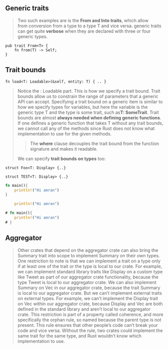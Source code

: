 

## Generic traits
> Two such examples are is the **From<T> and Into<T> traits**, which allow from conversion from a type to a type T and vice versa.
> generic traits can get quite **verbose** when they are declared with three or four generic types.

```rust,compile_fail,no_run,ignore
pub trait From<T> {
    fn from(T) -> Self;
}
```

## Trait bounds

```rust,compile_fail,no_run,ignore
fn load<T: Loadable>(&self, entity: T) { .. }
```

> Notice the : Loadable part. This is how we specify a trait bound. Trait bounds allow us to constrain the range of parameters that a generic API can accept. Specifying a trait bound on a generic item is similar to how we specify types for variables, but here the variable is the generic type T and the type is some trait, such as**T: SomeTrait**. 
> Trait bounds are almost **always needed when defining generic functions**. If one defines a generic function that takes T without any trait bounds, we cannot call any of the methods since Rust does not know what implementation to use for the given methods.
>> The **where** clause decouples the trait bound from the function signature and makes it readable.
> 
> We can specify **trait bounds on types** too:

```rust,compile_fail
struct Foo<T: Display> {..}
```
```rust,compile_fail,no_run,ignore
struct TEST<T: Display> {..}
```
```rust
fn main(){
    println!("Hi amran")
}
```
```rust
    println!("Hi amran")
```

```rust
# fn main(){
    println!("Hi amran")
# }
```

## Aggregator
> Other crates that depend on the aggregator crate can also bring the Summary trait into scope to implement Summary on their own types. One restriction to note is that we can implement a trait on a type only if at least one of the trait or the type is local to our crate. For example, we can implement standard library traits like Display on a custom type like Tweet as part of our aggregator crate functionality, because the type Tweet is local to our aggregator crate. We can also implement Summary on Vec<T> in our aggregator crate, because the trait Summary is local to our aggregator crate.
> But we can’t implement external traits on external types. For example, we can’t implement the Display trait on Vec<T> within our aggregator crate, because Display and Vec<T> are both defined in the standard library and aren’t local to our aggregator crate. This restriction is part of a property called coherence, and more specifically the orphan rule, so named because the parent type is not present. This rule ensures that other people’s code can’t break your code and vice versa. Without the rule, two crates could implement the same trait for the same type, and Rust wouldn’t know which implementation to use.
